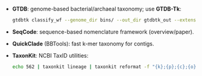 * **GTDB**: genome-based bacterial/archaeal taxonomy; use **GTDB-Tk**:

  ```bash
  gtdbtk classify_wf --genome_dir bins/ --out_dir gtdbtk_out --extension fa --cpus 8
  ```
* **SeqCode**: sequence-based nomenclature framework (overview/paper).
* **QuickClade** (BBTools): fast k-mer taxonomy for contigs.
* **TaxonKit**: NCBI TaxID utilities:

  ```bash
  echo 562 | taxonkit lineage | taxonkit reformat -f "{k};{p};{c};{o};{f};{g};{s}"
  ```

